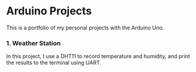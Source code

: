 # Arduino Projects

This is a portfolio of my personal projects with the Arduino Uno.

### 1. Weather Station

In this project, I use a DHT11 to record temperature and humidity, and print the results to the terminal using UART.
